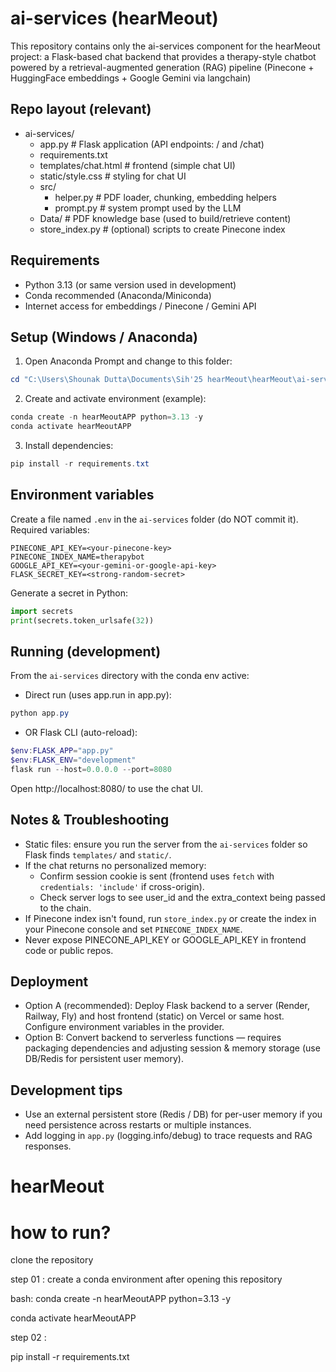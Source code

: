 # ai-services (hearMeout)

This repository contains only the ai-services component for the hearMeout project:
a Flask-based chat backend that provides a therapy-style chatbot powered by
a retrieval-augmented generation (RAG) pipeline (Pinecone + HuggingFace embeddings +
Google Gemini via langchain)

## Repo layout (relevant)
- ai-services/
  - app.py                # Flask application (API endpoints: / and /chat)
  - requirements.txt
  - templates/chat.html   # frontend (simple chat UI)
  - static/style.css      # styling for chat UI
  - src/
    - helper.py           # PDF loader, chunking, embedding helpers
    - prompt.py           # system prompt used by the LLM
  - Data/                 # PDF knowledge base (used to build/retrieve content)
  - store_index.py        # (optional) scripts to create Pinecone index

## Requirements
- Python 3.13 (or same version used in development)
- Conda recommended (Anaconda/Miniconda)
- Internet access for embeddings / Pinecone / Gemini API

## Setup (Windows / Anaconda)
1. Open Anaconda Prompt and change to this folder:
```powershell
cd "C:\Users\Shounak Dutta\Documents\Sih'25 hearMeout\hearMeout\ai-services"
```

2. Create and activate environment (example):
```powershell
conda create -n hearMeoutAPP python=3.13 -y
conda activate hearMeoutAPP
```

3. Install dependencies:
```powershell
pip install -r requirements.txt
```

## Environment variables
Create a file named `.env` in the `ai-services` folder (do NOT commit it). Required variables:
```
PINECONE_API_KEY=<your-pinecone-key>
PINECONE_INDEX_NAME=therapybot
GOOGLE_API_KEY=<your-gemini-or-google-api-key>
FLASK_SECRET_KEY=<strong-random-secret>
```
Generate a secret in Python:
```python
import secrets
print(secrets.token_urlsafe(32))
```

## Running (development)
From the `ai-services` directory with the conda env active:

- Direct run (uses app.run in app.py):
```powershell
python app.py
```

- OR Flask CLI (auto-reload):
```powershell
$env:FLASK_APP="app.py"
$env:FLASK_ENV="development"
flask run --host=0.0.0.0 --port=8080
```

Open http://localhost:8080/ to use the chat UI.

## Notes & Troubleshooting
- Static files: ensure you run the server from the `ai-services` folder so Flask finds `templates/` and `static/`.
- If the chat returns no personalized memory:
  - Confirm session cookie is sent (frontend uses `fetch` with `credentials: 'include'` if cross-origin).
  - Check server logs to see user_id and the extra_context being passed to the chain.
- If Pinecone index isn't found, run `store_index.py` or create the index in your Pinecone console and set `PINECONE_INDEX_NAME`.
- Never expose PINECONE_API_KEY or GOOGLE_API_KEY in frontend code or public repos.

## Deployment
- Option A (recommended): Deploy Flask backend to a server (Render, Railway, Fly) and host frontend (static) on Vercel or same host. Configure environment variables in the provider.
- Option B: Convert backend to serverless functions — requires packaging dependencies and adjusting session & memory storage (use DB/Redis for persistent user memory).

## Development tips
- Use an external persistent store (Redis / DB) for per-user memory if you need persistence across restarts or multiple instances.
- Add logging in `app.py` (logging.info/debug) to trace requests and RAG responses.

# hearMeout

# how to run?

clone the repository

step 01 : create a conda environment after opening this repository

bash: conda create -n hearMeoutAPP python=3.13 -y

conda activate hearMeoutAPP


step 02 :

pip install -r requirements.txt

